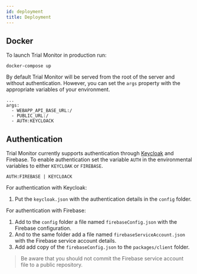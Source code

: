```yaml
---
id: deployment
title: Deployment
---
```


## Docker

To launch Trial Monitor in production run:

```
docker-compose up
```

By default Trial Monitor will be served from the root of the server and without authentication. However, you can set the `args` property with the appropriate variables of your environment.

```
...
args:
  - WEBAPP_API_BASE_URL:/
  - PUBLIC_URL:/
  - AUTH:KEYCLOACK
```

## Authentication

Trial Monitor currently supports authentication through [Keycloak](https://www.keycloak.org/) and Firebase. To enable authentication set the variable `AUTH` in the environmental variables to either `KEYCLOAK` or `FIREBASE`.

````
AUTH:FIREBASE | KEYCLOACK
````

For authentication with Keycloak:
1. Put the `keycloak.json` with the authentication details in the `config` folder.

For authentication with Firebase:
1. Add to the `config` folder a file named `firebaseConfig.json` with the Firebase configuration.
2. And to the same folder add a file named `firebaseServiceAccount.json` with the Firebase service account details.
3. Add add copy of the `firebaseConfig.json` to the `packages/client` folder.

> Be aware that you should not commit the Firebase service account file to a public repository.
